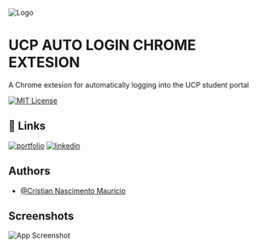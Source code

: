 
![Logo](https://github.com/Cristian-Nascimento-Mauricio/UCP-Auto-Login-Chrome-Extension/issues/1#issue-2823135489)



# UCP AUTO LOGIN CHROME EXTESION

A Chrome extesion for automatically logging into the UCP student portal





[![MIT License](https://img.shields.io/badge/License-MIT-green.svg)](https://choosealicense.com/licenses/mit/)


## 🔗 Links
[![portfolio](https://img.shields.io/badge/my_portfolio-000?style=for-the-badge&logo=ko-fi&logoColor=white)](https://github.com/Cristian-Nascimento-Mauricio)
[![linkedin](https://img.shields.io/badge/linkedin-0A66C2?style=for-the-badge&logo=linkedin&logoColor=white)](https://www.linkedin.com/in/cristian-nascimento-mauricio)


## Authors

- [@Cristian Nascimento Mauricio](https://github.com/Cristian-Nascimento-Mauricio)


## Screenshots

![App Screenshot]([https://github.com/Cristian-Nascimento-Mauricio/UCP-Auto-Login-Chrome-Extension/issues/2#issue-2823160805](https://private-user-images.githubusercontent.com/123564826/408550048-81e1a74a-2c5b-41c2-bd09-1755efa00d3c.png?jwt=eyJhbGciOiJIUzI1NiIsInR5cCI6IkpXVCJ9.eyJpc3MiOiJnaXRodWIuY29tIiwiYXVkIjoicmF3LmdpdGh1YnVzZXJjb250ZW50LmNvbSIsImtleSI6ImtleTUiLCJleHAiOjE3MzgzMjQ2MDQsIm5iZiI6MTczODMyNDMwNCwicGF0aCI6Ii8xMjM1NjQ4MjYvNDA4NTUwMDQ4LTgxZTFhNzRhLTJjNWItNDFjMi1iZDA5LTE3NTVlZmEwMGQzYy5wbmc_WC1BbXotQWxnb3JpdGhtPUFXUzQtSE1BQy1TSEEyNTYmWC1BbXotQ3JlZGVudGlhbD1BS0lBVkNPRFlMU0E1M1BRSzRaQSUyRjIwMjUwMTMxJTJGdXMtZWFzdC0xJTJGczMlMkZhd3M0X3JlcXVlc3QmWC1BbXotRGF0ZT0yMDI1MDEzMVQxMTUxNDRaJlgtQW16LUV4cGlyZXM9MzAwJlgtQW16LVNpZ25hdHVyZT1hMjhiMzg0YmIwZTIxODAwOWZmYmNmZjgzODczNGRmM2FlMmM0MTEwNDViZDJmNTdkNDgzZTM3Y2Q2M2Q5ODcyJlgtQW16LVNpZ25lZEhlYWRlcnM9aG9zdCJ9.Lb7H-r-Xo5rxvyd_URfNVOHzQKc93RfAZyrf6o4dF2E))

